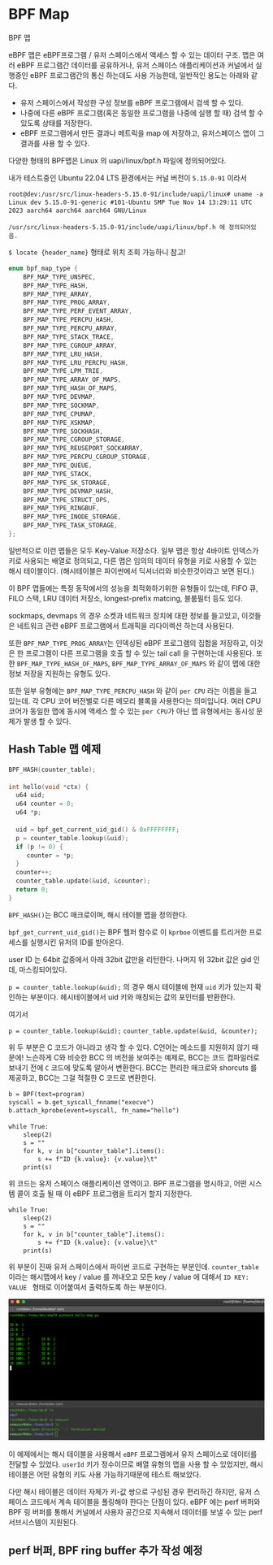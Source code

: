 # BPF Map

BPF 맵 

eBPF 맵은 eBPF프로그램 / 유저 스페이스에서 액세스 할 수 있는 데이터 구조. 
맵은 여러 eBPF 프로그램간 데이터를 공유하거나, 유저 스페이스 애플리케이션과 커널에서 실행중인 eBPF 프로그램간의 통신 하는데도 사용 가능한데, 일반적인 용도는 아래와 같다.

- 유저 스페이스에서 작성한 구성 정보를 eBPF 프로그램에서 검색 할 수 있다.
- 나중에 다른 eBPF 프로그램(혹은 동일한 프로그램을 나중에 실행 할 때) 검색 할 수 있도록 상태를 저장한다.
- eBPF 프로그램에서 만든 결과나 메트릭을 map 에 저장하고, 유저스페이스 앱이 그 결과를 사용 할 수 있다.

다양한 형태의 BPF맵은 Linux 의 uapi/linux/bpf.h 파일에 정의되어있다.

내가 테스트중인 Ubuntu 22.04 LTS 환경에서는 커널 버전이 `5.15.0-91` 이라서

```text
root@dev:/usr/src/linux-headers-5.15.0-91/include/uapi/linux# uname -a
Linux dev 5.15.0-91-generic #101-Ubuntu SMP Tue Nov 14 13:29:11 UTC 2023 aarch64 aarch64 aarch64 GNU/Linux

/usr/src/linux-headers-5.15.0-91/include/uapi/linux/bpf.h 에 정의되어있음. 
```

`$ locate {header_name}` 형태로 위치 조회 가능하니 참고!

```c
enum bpf_map_type {
	BPF_MAP_TYPE_UNSPEC,
	BPF_MAP_TYPE_HASH,
	BPF_MAP_TYPE_ARRAY,
	BPF_MAP_TYPE_PROG_ARRAY,
	BPF_MAP_TYPE_PERF_EVENT_ARRAY,
	BPF_MAP_TYPE_PERCPU_HASH,
	BPF_MAP_TYPE_PERCPU_ARRAY,
	BPF_MAP_TYPE_STACK_TRACE,
	BPF_MAP_TYPE_CGROUP_ARRAY,
	BPF_MAP_TYPE_LRU_HASH,
	BPF_MAP_TYPE_LRU_PERCPU_HASH,
	BPF_MAP_TYPE_LPM_TRIE,
	BPF_MAP_TYPE_ARRAY_OF_MAPS,
	BPF_MAP_TYPE_HASH_OF_MAPS,
	BPF_MAP_TYPE_DEVMAP,
	BPF_MAP_TYPE_SOCKMAP,
	BPF_MAP_TYPE_CPUMAP,
	BPF_MAP_TYPE_XSKMAP,
	BPF_MAP_TYPE_SOCKHASH,
	BPF_MAP_TYPE_CGROUP_STORAGE,
	BPF_MAP_TYPE_REUSEPORT_SOCKARRAY,
	BPF_MAP_TYPE_PERCPU_CGROUP_STORAGE,
	BPF_MAP_TYPE_QUEUE,
	BPF_MAP_TYPE_STACK,
	BPF_MAP_TYPE_SK_STORAGE,
	BPF_MAP_TYPE_DEVMAP_HASH,
	BPF_MAP_TYPE_STRUCT_OPS,
	BPF_MAP_TYPE_RINGBUF,
	BPF_MAP_TYPE_INODE_STORAGE,
	BPF_MAP_TYPE_TASK_STORAGE,
};
```

일반적으로 이런 맵들은 모두 Key-Value 저장소다.
일부 맵은 항상 4바이트 인덱스가 키로 사용되는 배열로 정의되고, 다른 맵은 임의의 데이터 유형을 키로 사용할 수 있는 해시 테이블이다.
(해시테이블은 파이썬에서 딕셔너리와 비슷한것이라고 보면 된다.)

이 BPF 맵들에는 특정 동작에서의 성능을 최적화하기위한 유형들이 있는데, FIFO 큐, FILO 스택, LRU 데이터 저장소, 
longest-prefix matcing, 블룸필터 등도 있다.

sockmaps, devmaps 의 경우 소켓과 네트워크 장치에 대한 정보를 들고있고, 이것들은 네트워크 관련 eBPF 프로그램에서
트래픽을 리다이렉션 하는데 사용된다.

또한 `BPF_MAP_TYPE_PROG_ARRAY`는 인덱싱된 eBPF 프로그램의 집합을 저장하고, 이것은 한 프로그램이 다른 프로그램을 호출 할 수 있는
tail call 을 구현하는데 사용된다. 또한 `BPF_MAP_TYPE_HASH_OF_MAPS`, `BPF_MAP_TYPE_ARRAY_OF_MAPS` 와 같이 맵에 대한 정보 저장을 지원하는 유형도 있다.

또한 일부 유형에는 `BPF_MAP_TYPE_PERCPU_HASH` 와 같이 `per CPU` 라는 이름을 들고 있는데. 각 CPU 코어 버전별로
다른 메모리 블록을 사용한다는 의미입니다. 여러 CPU 코어가 동일한 맵에 동시에 액세스 할 수 있는 `per CPU`가 아닌 맵 유형에서는 동시성 문제가 발생 할 수 있다.

## Hash Table 맵 예제

```c
BPF_HASH(counter_table);

int hello(void *ctx) {
  u64 uid;                                                  
  u64 counter = 0;
  u64 *p;

  uid = bpf_get_current_uid_gid() & 0xFFFFFFFF;
  p = counter_table.lookup(&uid);
  if (p != 0) {
     counter = *p;
  }
  counter++;
  counter_table.update(&uid, &counter);
  return 0;
}
```

`BPF_HASH()`는 BCC 매크로이며, 해시 테이블 맵을 정의한다. 

`bpf_get_current_uid_gid()`는 BPF 헬퍼 함수로 이 `kprboe` 이벤트를 트리거한 프로세스를 실행시킨 유저의 ID를 받아온다. 

user ID 는 64bit 값중에서 아래 32bit 값만을 리턴한다. 나머지 위 32bit 값은 gid 인데, 마스킹되어있다.

`p = counter_table.lookup(&uid);` 의 경우 해시 테이블에 현재 `uid` 키가 있는지 확인하는 부분이다. 
헤시테이블에서 uid 키와 매칭되는 값의 포인터를 반환한다. 

여기서 

`p = counter_table.lookup(&uid);`
`counter_table.update(&uid, &counter);`

위 두 부분은 C 코드가 아니라고 생각 할 수 있다. C언어는 메소드를 지원하지 않기 때문에! 
느슨하게 C와 비슷한 BCC 의 버전을 보여주는 예제로, BCC는 코드 컴파일러로 보내기 전에 `C` 코드에 맞도록 알아서 변환한다.
BCC는 편리한 매크로와 shorcuts 를 제공하고, BCC는 그걸 적절한 C 코드로 변환한다. 

```python3
b = BPF(text=program)
syscall = b.get_syscall_fnname("execve")
b.attach_kprobe(event=syscall, fn_name="hello")

while True:
    sleep(2)
    s = ""
    for k, v in b["counter_table"].items():
        s += f"ID {k.value}: {v.value}\t"
    print(s)
```

위 코드는 유저 스페이스 애플리케이션 영역이고. BPF 프로그램을 명시하고, 어떤 시스템 콜이 호출 될 때 이 eBPF 프로그램을
트리거 할지 지정한다. 

```python3
while True:
    sleep(2)
    s = ""
    for k, v in b["counter_table"].items():
        s += f"ID {k.value}: {v.value}\t"
    print(s)
```

위 부분이 진짜 유저 스페이스에서 파이썬 코드로 구현하는 부분인데. `counter_table` 이라는 해시맵에서 key / value 를 꺼내오고 
모든 key / value 에 대해서 `ID KEY: VALUE ` 형태로 이어붙여서 출력하도록 하는 부분이다.

![](./images/hello-map.png)

이 예제에서는 해시 테이블을 사용해서 `eBPF` 프로그램에서 유저 스페이스로 데이터를 전달할 수 있었다. 
`userId` 키가 정수이므로 배열 유형의 맵을 사용 할 수 있었지만, 해시 테이블은 어떤 유형의 키도 사용 가능하기때문에 테스트 해보았다. 

다만 해시 테이블은 데이터 자체가 키-값 쌍으로 구성된 경우 편리하긴 하지만, 유저 스페이스 코드에서 계속 테이블을 폴링해야 한다는 단점이 있다.
eBPF 에는 perf 버퍼와 BPF 링 버퍼를 통해서 커널에서 사용자 공간으로 지속해서 데이터를 보낼 수 있는 perf 서브시스템이 지원된다.

## perf 버퍼, BPF ring buffer 추가 작성 예정 
